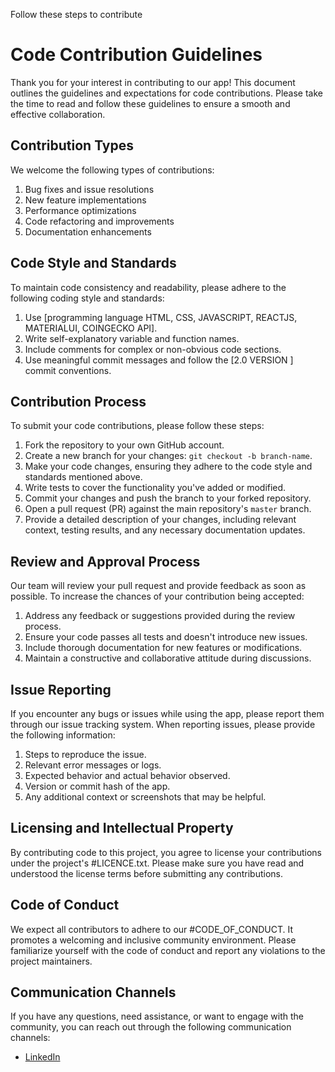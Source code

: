 Follow these steps to contribute

# Code Contribution Guidelines

Thank you for your interest in contributing to our app! This document outlines the guidelines and expectations for code contributions. Please take the time to read and follow these guidelines to ensure a smooth and effective collaboration.

## Contribution Types

We welcome the following types of contributions:

1. Bug fixes and issue resolutions
2. New feature implementations
3. Performance optimizations
4. Code refactoring and improvements
5. Documentation enhancements

## Code Style and Standards

To maintain code consistency and readability, please adhere to the following coding style and standards:

1. Use [programming language HTML, CSS, JAVASCRIPT, REACTJS, MATERIALUI, COINGECKO API].
2. Write self-explanatory variable and function names.
3. Include comments for complex or non-obvious code sections.
4. Use meaningful commit messages and follow the [2.0 VERSION ] commit conventions.

## Contribution Process

To submit your code contributions, please follow these steps:

1. Fork the repository to your own GitHub account.
2. Create a new branch for your changes: `git checkout -b branch-name`.
3. Make your code changes, ensuring they adhere to the code style and standards mentioned above.
4. Write tests to cover the functionality you've added or modified.
5. Commit your changes and push the branch to your forked repository.
6. Open a pull request (PR) against the main repository's `master` branch.
7. Provide a detailed description of your changes, including relevant context, testing results, and any necessary documentation updates.

## Review and Approval Process

Our team will review your pull request and provide feedback as soon as possible. To increase the chances of your contribution being accepted:

1. Address any feedback or suggestions provided during the review process.
2. Ensure your code passes all tests and doesn't introduce new issues.
3. Include thorough documentation for new features or modifications.
4. Maintain a constructive and collaborative attitude during discussions.

## Issue Reporting

If you encounter any bugs or issues while using the app, please report them through our issue tracking system. When reporting issues, please provide the following information:

1. Steps to reproduce the issue.
2. Relevant error messages or logs.
3. Expected behavior and actual behavior observed.
4. Version or commit hash of the app.
5. Any additional context or screenshots that may be helpful.

## Licensing and Intellectual Property

By contributing code to this project, you agree to license your contributions under the project's #LICENCE.txt. Please make sure you have read and understood the license terms before submitting any contributions.

## Code of Conduct

We expect all contributors to adhere to our #CODE_OF_CONDUCT. It promotes a welcoming and inclusive community environment. Please familiarize yourself with the code of conduct and report any violations to the project maintainers.

## Communication Channels

If you have any questions, need assistance, or want to engage with the community, you can reach out through the following communication channels:

- [LinkedIn](https://www.linkedin.com/in/harsh-pandey-501903223/)
